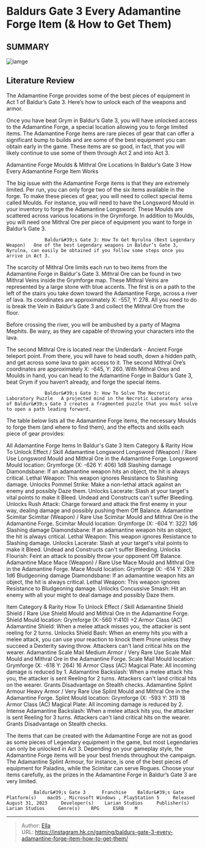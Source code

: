 # Baldurs Gate 3 Every Adamantine Forge Item (&amp; How to Get Them)


## SUMMARY 

![iamge](https://static1.srcdn.com/wordpress/wp-content/uploads/2024/01/admantine-forge-from-bg3.jpg)

## Literature Review

The Adamantine Forge provides some of the best pieces of equipment in Act 1 of Baldur’s Gate 3. Here’s how to unlock each of the weapons and armor.





Once you have beat Grym in Baldur’s Gate 3, you will have unlocked access to the Adamantine Forge, a special location allowing you to forge limited items. The Adamantine Forge items are rare pieces of gear that can offer a significant bump to builds and are some of the best equipment you can obtain early in the game. These items are so good, in fact, that you will likely continue to use some of them through Act 2 and into Act 3.




  


 Adamantine Forge Moulds &amp; Mithral Ore Locations In Baldur’s Gate 3 
How Every Adamantine Forge Item Works
         

The big issue with the Adamantine Forge items is that they are extremely limited. Per run, you can only forge two of the six items available in the forge. To make these pieces of gear, you will need to collect special items called Moulds. For instance, you will need to have the Longsword Mould in your inventory to forge the Adamantine Longsword. These Moulds are scattered across various locations in the Grymforge. In addition to Moulds, you will need one Mithral Ore per piece of equipment you want to forge in Baldur’s Gate 3.




                  Baldur&#39;s Gate 3: How To Get Nyrulna (Best Legendary Weapon)   One of the best Legendary weapons in Baldur’s Gate 3, Nyrulna, can easily be obtained if you follow some steps once you arrive in Act 3.   

The scarcity of Mithral Ore limits each run to two items from the Adamantine Forge in Baldur&#39;s Gate 3. Mithral Ore can be found in two Mithral Veins inside the Grymforge map. These Mithral Veins are represented by a large stone with blue accents. The first is on a path to the left of the stairs you take down toward the Adamantine Forge, across a river of lava. Its coordinates are approximately X: -557, Y: 278. All you need to do is break the Vein in Baldur’s Gate 3 and collect the Mithral Ore from the floor.



Before crossing the river, you will be ambushed by a party of Magma Mephits. Be wary, as they are capable of throwing your characters into the lava.







The second Mithral Ore is located near the Underdark - Ancient Forge teleport point. From there, you will have to head south, down a hidden path, and get across some lava to gain access to it. The second Mithral Ore’s coordinates are approximately X: -645, Y: 260. With Mithral Ores and Moulds in hand, you can head to the Adamantine Forge in Baldur’s Gate 3, beat Grym if you haven’t already, and forge the special items.

                  Baldur&#39;s Gate 3: How To Solve The Necrotic Laboratory Puzzle   A projected mind in the Necrotic Laboratory area of Baldur&#39;s Gate 3 creates a fragmented puzzle that you must solve to open a path leading forward.   

The table below lists all the Adamantine Forge items, the necessary Moulds to forge them (and where to find them), and the effects and skills each piece of gear provides:

 All Adamantine Forge Items In Baldur&#39;s Gate 3   Item  Category &amp; Rarity  How To Unlock  Effect / Skill   Adamantine Longsword  Longsword (Weapon) / Rare  Use Longsword Mould and Mithral Ore in the Adamantine Forge.  Longsword Mould location: Grymforge (X: -626 Y: 406)       1d8 Slashing damage   Diamondsbane: If an adamantine weapon hits an object, the hit is always critical.   Lethal Weapon: This weapon ignores Resistance to Slashing damage.   Unlocks Pommel Strike: Make a non-lethal attack against an enemy and possibly Daze them.   Unlocks Lacerate: Slash at your target&#39;s vital points to make it Bleed. Undead and Constructs can&#39;t suffer Bleeding.   Unlocks Rush Attack: Charge forward and attack the first enemy in your way, dealing damage and possibly pushing them Off Balance.      Adamantine Scimitar  Scimitar (Weapon) / Rare  Use Scimitar Mould and Mithral Ore in the Adamantine Forge.  Scimitar Mould location: Grymforge (X: -604 Y: 322)       1d6 Slashing damage   Diamondsbane: If an adamantine weapon hits an object, the hit is always critical.   Lethal Weapon: This weapon ignores Resistance to Slashing damage.   Unlocks Lacerate: Slash at your target&#39;s vital points to make it Bleed. Undead and Constructs can&#39;t suffer Bleeding.   Unlocks Flourish: Feint an attack to possibly throw your opponent Off Balance.      Adamantine Mace  Mace (Weapon) / Rare  Use Mace Mould and Mithral Ore in the Adamantine Forge.  Mace Mould location: Grymforge (X: -614 Y: 283)       1d6 Bludgeoning damage   Diamondsbane: If an adamantine weapon hits an object, the hit is always critical.   Lethal Weapon: This weapon ignores Resistance to Bludgeoning damage.   Unlocks Concussive Smash: Hit an enemy with all your might to deal damage and possibly Daze them.      






 Item  Category &amp; Rarity  How To Unlock  Effect / Skill   Adamantine Shield  Shield / Rare  Use Shield Mould and Mithral Ore in the Adamantine Forge.  Shield Mould location: Grymforge (X:-560 Y:410)       &#43;2 Armor Class (AC)   Adamantine Shield: When a melee attack misses you, the attacker is sent reeling for 2 turns.   Unlocks Shield Bash: When an enemy hits you with a melee attack, you can use your reaction to knock them Prone unless they succeed a Dexterity saving throw.   Attackers can&#39;t land critical hits on the wearer.      Adamantine Scale Mail  Medium Armor / Very Rare  Use Scale Mail Mould and Mithral Ore in the Adamantine Forge.  Scale Mail Mould location: Grymforge (X: -618 Y: 264)       16 Armor Class (AC)   Magical Plate: All incoming damage is reduced by 1.   Adamantine Backslash: When a melee attack hits you, the attacker is sent Reeling for 2 turns.   Attackers can&#39;t land critical hits on the wearer.   Grants Disadvantage on Stealth checks.      Adamantine Splint Armour  Heavy Armor / Very Rare  Use Splint Mould and Mithral Ore in the Adamantine Forge.  Splint Mould location: Grymforge (X: -593 Y: 311)       18 Armor Class (AC)   Magical Plate: All incoming damage is reduced by 2.   Intense Adamantine Backslash: When a melee attack hits you, the attacker is sent Reeling for 3 turns.   Attackers can&#39;t land critical hits on the wearer.   Grants Disadvantage on Stealth checks.      



The items that can be created with the Adamantine Forge are not as good as some pieces of Legendary equipment in the game, but most Legendaries can only be unlocked in Act 3. Depending on your gameplay style, the Adamantine Forge items will be your best friends throughout the campaign. The Adamantine Splint Armour, for instance, is one of the best pieces of equipment for Paladins, while the Scimitar can serve Rogues. Choose your items carefully, as the prizes in the Adamantine Forge in Baldur’s Gate 3 are very limited.

              Baldur&#39;s Gate 3      Franchise    Baldur&#39;s Gate     Platform(s)    macOS , Microsoft Windows , PlayStation 5     Released    August 31, 2023     Developer(s)    Larian Studios     Publisher(s)    Larian Studios     Genre(s)    RPG     ESRB    M      





---

> Author: [Ella](https://instagram.hk.cn/)  
> URL: https://instagram.hk.cn/gaming/baldurs-gate-3-every-adamantine-forge-item-how-to-get-them/  

